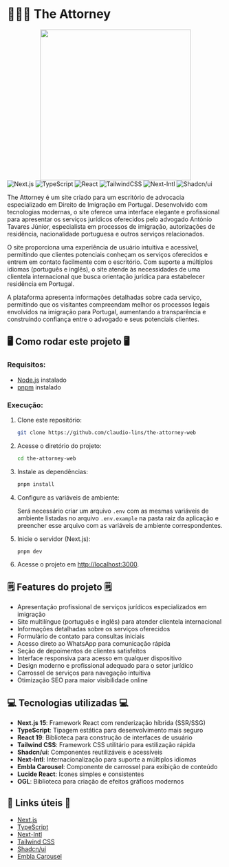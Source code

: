 # 🧑🏻‍⚖️ The Attorney

<div align="center">
<img src="[https://github.com/claudio-lins/the-attorney-web/raw/main/assets/logo.jpeg](https://github.com/claudio-lins-dev/the-attorney/blob/main/assets/logo.jpeg?raw=true)" width="350" />
</div>

<div data-badges>
  <img src="https://img.shields.io/badge/next.js-%23000000.svg?style=for-the-badge&logo=nextdotjs&logoColor=white" alt="Next.js" />
  <img src="https://img.shields.io/badge/typescript-%23007ACC.svg?style=for-the-badge&logo=typescript&logoColor=white" alt="TypeScript" />
  <img src="https://img.shields.io/badge/react-%2320232a.svg?style=for-the-badge&logo=react&logoColor=%2361DAFB" alt="React" />
  <img src="https://img.shields.io/badge/tailwindcss-%2338B2AC.svg?style=for-the-badge&logo=tailwind-css&logoColor=white" alt="TailwindCSS" />
  <img src="https://img.shields.io/badge/Next--Intl-%23000000.svg?style=for-the-badge&logo=next.js&logoColor=white" alt="Next-Intl" />
  <img src="https://img.shields.io/badge/Shadcn/ui-%23000000.svg?style=for-the-badge&logo=shadcnui&logoColor=white" alt="Shadcn/ui" />
</div>
</div>

The Attorney é um site criado para um escritório de advocacia especializado em Direito de Imigração em Portugal. Desenvolvido com tecnologias modernas, o site oferece uma interface elegante e profissional para apresentar os serviços jurídicos oferecidos pelo advogado António Tavares Júnior, especialista em processos de imigração, autorizações de residência, nacionalidade portuguesa e outros serviços relacionados.

O site proporciona uma experiência de usuário intuitiva e acessível, permitindo que clientes potenciais conheçam os serviços oferecidos e entrem em contato facilmente com o escritório. Com suporte a múltiplos idiomas (português e inglês), o site atende às necessidades de uma clientela internacional que busca orientação jurídica para estabelecer residência em Portugal.

A plataforma apresenta informações detalhadas sobre cada serviço, permitindo que os visitantes compreendam melhor os processos legais envolvidos na imigração para Portugal, aumentando a transparência e construindo confiança entre o advogado e seus potenciais clientes.

## 🖥️ Como rodar este projeto 🖥️

### Requisitos:

- [Node.js](https://nodejs.org/pt) instalado
- [pnpm](https://pnpm.io/installation) instalado

### Execução:

1. Clone este repositório:

   ```sh
   git clone https://github.com/claudio-lins/the-attorney-web
   ```

2. Acesse o diretório do projeto:

   ```sh
   cd the-attorney-web
   ```

3. Instale as dependências:

   ```sh
   pnpm install
   ```

4. Configure as variáveis de ambiente:

   Será necessário criar um arquivo `.env` com as mesmas variáveis de ambiente listadas no arquivo `.env.example` na pasta raiz da aplicação e preencher esse arquivo com as variáveis de ambiente correspondentes.

5. Inicie o servidor (Next.js):

   ```sh
   pnpm dev
   ```

6. Acesse o projeto em [http://localhost:3000](http://localhost:3000).

## 🗒️ Features do projeto 🗒️

- Apresentação profissional de serviços jurídicos especializados em imigração
- Site multilíngue (português e inglês) para atender clientela internacional
- Informações detalhadas sobre os serviços oferecidos
- Formulário de contato para consultas iniciais
- Acesso direto ao WhatsApp para comunicação rápida
- Seção de depoimentos de clientes satisfeitos
- Interface responsiva para acesso em qualquer dispositivo
- Design moderno e profissional adequado para o setor jurídico
- Carrossel de serviços para navegação intuitiva
- Otimização SEO para maior visibilidade online

## 💻 Tecnologias utilizadas 💻

- **Next.js 15**: Framework React com renderização híbrida (SSR/SSG)
- **TypeScript**: Tipagem estática para desenvolvimento mais seguro
- **React 19**: Biblioteca para construção de interfaces de usuário
- **Tailwind CSS**: Framework CSS utilitário para estilização rápida
- **Shadcn/ui**: Componentes reutilizáveis e acessíveis
- **Next-Intl**: Internacionalização para suporte a múltiplos idiomas
- **Embla Carousel**: Componente de carrossel para exibição de conteúdo
- **Lucide React**: Ícones simples e consistentes
- **OGL**: Biblioteca para criação de efeitos gráficos modernos

## 💎 Links úteis 💎

- [Next.js](https://nextjs.org/docs)
- [TypeScript](https://www.typescriptlang.org/docs)
- [Next-Intl](https://next-intl.dev/docs)
- [Tailwind CSS](https://tailwindcss.com/docs)
- [Shadcn/ui](https://ui.shadcn.com)
- [Embla Carousel](https://www.embla-carousel.com/)
